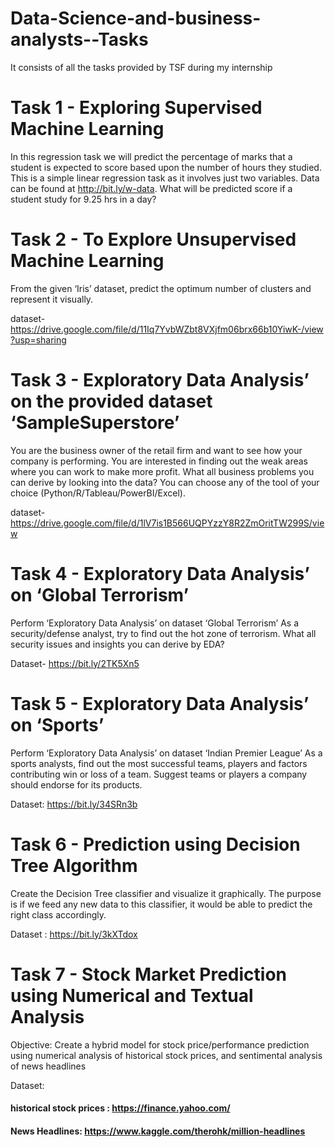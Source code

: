 # Data-Science-and-business-analysts--Tasks
It consists of all the tasks provided by TSF during my internship


# Task 1 - Exploring Supervised Machine Learning
In this regression task we will predict the percentage of marks that a student is expected to score based upon the number of hours they studied.
This is a simple linear regression task as it involves just two variables. Data can be found at http://bit.ly/w-data.
What will be predicted score if a student study for 9.25 hrs in a day? 

# Task 2 - To Explore Unsupervised Machine Learning
From the given ‘Iris’ dataset, predict the optimum number of clusters and represent it visually.

dataset- https://drive.google.com/file/d/11Iq7YvbWZbt8VXjfm06brx66b10YiwK-/view?usp=sharing

# Task 3 - Exploratory Data Analysis’ on the provided dataset ‘SampleSuperstore’
You are the business owner of the retail firm and want to see how your company is performing. You are interested in finding out the weak areas where you can work to make more profit. What all business problems you can derive by looking into the data? You can choose any of the tool of your choice (Python/R/Tableau/PowerBI/Excel).

dataset-https://drive.google.com/file/d/1lV7is1B566UQPYzzY8R2ZmOritTW299S/view

# Task 4 - Exploratory Data Analysis’ on  ‘Global Terrorism’
Perform ‘Exploratory Data Analysis’ on dataset ‘Global Terrorism’
 As a security/defense analyst, try to find out the hot zone of terrorism.
 What all security issues and insights you can derive by EDA?

Dataset- https://bit.ly/2TK5Xn5

# Task 5 - Exploratory Data Analysis’ on  ‘Sports’

Perform ‘Exploratory Data Analysis’ on dataset ‘Indian Premier League’
 As a sports analysts, find out the most successful teams, players and factors
contributing win or loss of a team.
 Suggest teams or players a company should endorse for its products.
 
Dataset: https://bit.ly/34SRn3b


# Task 6 - Prediction using Decision Tree Algorithm

Create the Decision Tree classifier and visualize it graphically.
The purpose is if we feed any new data to this classifier, it would be able to
predict the right class accordingly.

Dataset : https://bit.ly/3kXTdox



# Task 7 - Stock Market Prediction using Numerical and Textual Analysis

Objective: Create a hybrid model for stock price/performance prediction
using numerical analysis of historical stock prices, and sentimental analysis of
news headlines

Dataset:
#### historical stock prices : https://finance.yahoo.com/
#### News Headlines: https://www.kaggle.com/therohk/million-headlines
